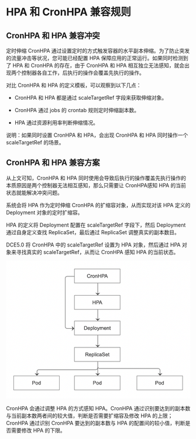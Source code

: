 # HPA 和 CronHPA 兼容规则

## CronHPA 和 HPA 兼容冲突

定时伸缩 CronHPA 通过设置定时的方式触发容器的水平副本伸缩。为了防止突发的流量冲击等状况，您可能已经配置 HPA 保障应用的正常运行。如果同时检测到了 HPA 和 CronHPA 的存在，由于 CronHPA 和 HPA 相互独立无法感知，就会出现两个控制器各自工作，后执行的操作会覆盖先执行的操作。

对比 CronHPA 和 HPA 的定义模板，可以观察到以下几点：

- CronHPA 和 HPA 都是通过 scaleTargetRef 字段来获取伸缩对象。

- CronHPA 通过 jobs 的 crontab 规则定时伸缩副本数。

- HPA 通过资源利用率判断伸缩情况。

说明：如果同时设置 CronHPA 和 HPA，会出现 CronHPA 和 HPA 同时操作一个 scaleTargetRef 的场景。

## CronHPA 和 HPA 兼容方案

从上文可知，CronHPA 和 HPA 同时使用会导致后执行的操作覆盖先执行操作的本质原因是两个控制器无法相互感知，那么只需要让 CronHPA感知 HPA 的当前状态就能解决冲突问题。

系统会将 HPA 作为定时伸缩 CronHPA 的扩缩容对象，从而实现对该 HPA 定义的 Deployment 对象的定时扩缩容。

HPA 的定义将 Deployment 配置在 scaleTargetRef 字段下，然后 Deployment 通过自身定义查找 ReplicaSet，最后通过 ReplicaSet 调整真实的副本数目。

DCE5.0 将 CronHPA 中的 scaleTargetRef 设置为 HPA 对象，然后通过 HPA 对象来寻找真实的 scaleTargetRef，从而让 CronHPA 感知 HPA 的当前状态。

![CronHPA 和 HPA 兼容方案](../../images/hpa-cronhpa-capability-rule-01.png)

CronHPA 会通过调整 HPA 的方式感知 HPA。CronHPA 通过识别要达到的副本数与当前副本数两者间的较大值，判断是否需要扩缩容及修改 HPA 的上限；CronHPA 通过识别 CronHPA 要达到的副本数与 HPA 的配置间的较小值，判断是否需要修改 HPA 的下限。
